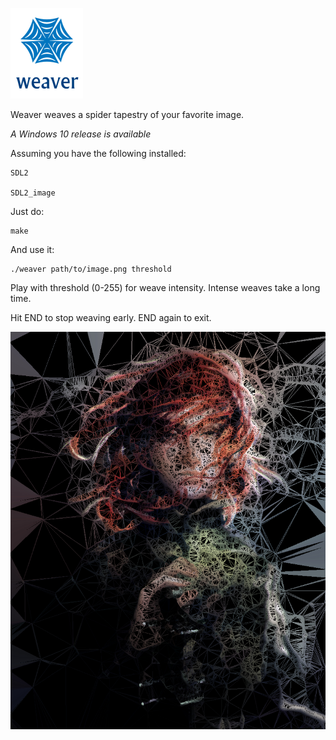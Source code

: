 ![screenshot](img/weaver.png)

Weaver weaves a spider tapestry of your favorite image.

*A Windows 10 release is available*

Assuming you have the following installed:

    SDL2

    SDL2_image

Just do:

    make

And use it:

    ./weaver path/to/image.png threshold

Play with threshold (0-255) for weave intensity. Intense weaves take a long time.

Hit END to stop weaving early. END again to exit.

![screenshot](img/kvothe.png)
